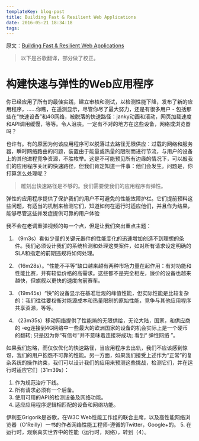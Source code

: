 ```yaml
---
templateKey: blog-post
title: Building Fast & Resilient Web Applications
date: 2016-05-21 18:34:18
tags:
---
```


原文：[Building Fast & Resilient Web Applications](https://www.igvita.com/2016/05/20/building-fast-and-resilient-web-applications/?)

> 以下是谷歌翻译，部分做了校正。

# 构建快速与弹性的Web应用程序

你已经应用了所有的最佳实践，建立审核和测试，以检测性能下降，发布了新的应用程序，......你瞧，在遥测显示，尽管你尽了最大努力，还是有很多用户 - 包括那些在“快速设备”和4G网络，被脱落的快速路径：janky动画和滚动，网页加载速度和API调用缓慢，等等。令人沮丧。一定有不对的地方在这些设备，网络或浏览器吗？

也许有。有的原因为何该应用程序可以脱落过去路径无限供应：过载的网络和服务器，瞬时网络路由的问题，装置由于能量或热量的限制而进行节流，与用户的设备上的其他进程竞争资源，不胜枚举。这是不可能预见所有边缘的情况下，可以敲我们的应用程序关闭的快速路径，但我们肯定知道一件事：他们会发生。问题是，你打算怎么处理呢？

> 雕刻出快速路径是不够的。我们需要使我们的应用程序有弹性。

弹性的应用程序提供了保护我们的用户不可避免的性能故障护栏。它们提前预料这些问题，有适当的机制来检测它们，知道如何在运行时适应他们，并且作为结果，能够尽管这些并发症提供可靠的用户体验

我不会在老调重弹视频的每一个点，但是让我们突出重点主题：

1. （9m3s）看似少量的关键元器件的性能变化的迅速增加创造不到理想的条件。我们必须设计我们的系统检测和处理这类案件，如对所有请求设定明确的SLA和指定的前期违规将如何处理。

2. （16m28s）。“性能不平等”缺口越来越有两种市场力量在起作用：有对功能和性能比赛，并有较低价格的高需求。这些都不是完全相左，廉价的设备也越来越快，但旗舰以更快的速度向前赛车。

3. （19m45s）“快”的设备显示在基准壮观的峰值性能，但实际性能是比较复杂的：我们往往要权衡对能源成本和热量限制的原始性能，竞争与其他应用程序共享资源，等等。

4. （23m35s）移动网络提供了性能熵的无限供给 ​​，无论大陆，国家，和供应商的 -eg连接到4G网络中一些最大的欧洲国家的设备的机会实际上是一个硬币的翻转; 只是因为你“有信号”并不意味着连接将成功; 看到“ 弹性网络 ”。

如果我们忽略，而仅仅优化的快速路径，当应用程序去出轨，我们不应该感到惊讶，我们的用户抱怨不可靠的性能。另一方面，如果我们接受上述作为“正常”的复杂系统的操作约束，我们可以设计我们的应用来预测这些挑战，检测它们，并在运行时适应它们（31m39s）：


1. 作为规范治疗下线。
2. 所有请求必须有一个后备。
3. 使用可用的API的检测设备及网络功能。
4. 适应应用程序逻辑相匹配的设备和网络功能。

伊利亚Grigorik是谷歌，在W3C Web性能工作组的联合主席，以及高性能网络浏览器（O'Reilly）一书的作者网络性能工程师-遵循的Twitter，Google+的。
5. 在运行时，观察真实世界中的性能（运行时，网络），转到（4）。
